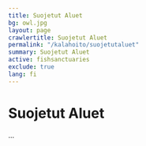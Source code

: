 ```yaml
---
title: Suojetut Aluet
bg: owl.jpg
layout: page
crawlertitle: Suojetut Aluet
permalink: "/kalahoito/suojetutaluet"
summary: Suojetut Aluet
active: fishsanctuaries
exclude: true
lang: fi
---
```


# Suojetut Aluet

...